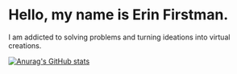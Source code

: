 # Hello, my name is Erin Firstman.
 I am addicted to solving problems and turning ideations into virtual creations.


[![Anurag's GitHub stats](https://github-readme-stats.vercel.app/api?username=ekfman)](https://github.com/anuraghazra/github-readme-stats)
